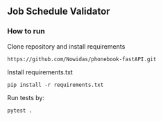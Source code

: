## Job Schedule Validator 

### How to run

Clone repository and install requirements
```
https://github.com/Nowidas/phonebook-fastAPI.git
```

Install requirements.txt
```
pip install -r requirements.txt
```

Run tests by:
```
pytest .
```